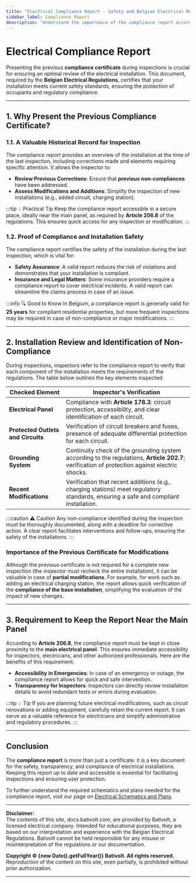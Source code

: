 ```yaml
---
title: "Electrical Compliance Report - Safety and Belgian Electrical Regulations"
sidebar_label: Compliance Report
description: "Understand the importance of the compliance report according to Belgian Electrical Regulations for the safety of electrical installations in Belgium. Learn why retaining and presenting the certificate is essential for inspections and electrical modifications."
---
```


# Electrical Compliance Report

Presenting the previous **compliance certificate** during inspections is crucial for ensuring an optimal review of the electrical installation. This document, required by the **Belgian Electrical Regulations**, certifies that your installation meets current safety standards, ensuring the protection of occupants and regulatory compliance.

---

## 1. Why Present the Previous Compliance Certificate?

### 1.1. A Valuable Historical Record for Inspection

The compliance report provides an overview of the installation at the time of the last inspection, including corrections made and elements requiring specific attention. It allows the inspector to:

- **Review Previous Corrections**: Ensure that **previous non-compliances** have been addressed.
- **Assess Modifications and Additions**: Simplify the inspection of new installations (e.g., added circuit, charging station).

:::tip 💡 Practical Tip
Keep the compliance report accessible in a secure place, ideally near the main panel, as required by **Article 206.8** of the regulations. This ensures quick access for any inspection or modification.
:::

### 1.2. Proof of Compliance and Installation Safety

The compliance report certifies the safety of the installation during the last inspection, which is vital for:

- **Safety Assurance**: A valid report reduces the risk of violations and demonstrates that your installation is compliant.
- **Insurance and Legal Matters**: Some insurance providers require a compliance report to cover electrical incidents. A valid report can streamline the claims process in case of an issue.

:::info 🔍 Good to Know
In Belgium, a compliance report is generally valid for **25 years** for compliant residential properties, but more frequent inspections may be required in case of non-compliance or major modifications.
:::

---

## 2. Installation Review and Identification of Non-Compliance

During inspections, inspectors refer to the compliance report to verify that each component of the installation meets the requirements of the regulations. The table below outlines the key elements inspected:

| **Checked Element**             | **Inspector's Verification**                                                                                                    |
|---------------------------------|-----------------------------------------------------------------------------------------------------------------------------------|
| **Electrical Panel**            | Compliance with **Article 178.3**: circuit protection, accessibility, and clear identification of each circuit.                  |
| **Protected Outlets and Circuits** | Verification of circuit breakers and fuses, presence of adequate differential protection for each circuit.                      |
| **Grounding System**            | Continuity check of the grounding system according to the regulations, **Article 202.7**; verification of protection against electric shocks. |
| **Recent Modifications**        | Verification that recent additions (e.g., charging stations) meet regulatory standards, ensuring a safe and compliant installation. |

:::caution ⚠️ Caution
Any non-compliance identified during the inspection must be thoroughly documented, along with a deadline for corrective action. A clear report facilitates interventions and follow-ups, ensuring the safety of the installations.
:::

### Importance of the Previous Certificate for Modifications

Although the previous certificate is not required for a complete new inspection (the inspector must recheck the entire installation), it can be valuable in case of **partial modifications**. For example, for work such as adding an electrical charging station, the report allows quick verification of the **compliance of the base installation**, simplifying the evaluation of the impact of new changes.

---

## 3. Requirement to Keep the Report Near the Main Panel

According to **Article 206.8**, the compliance report must be kept in close proximity to the **main electrical panel**. This ensures immediate accessibility for inspectors, electricians, and other authorized professionals. Here are the benefits of this requirement:

- **Accessibility in Emergencies**: In case of an emergency or outage, the compliance report allows for quick and safe intervention.
- **Transparency for Inspectors**: Inspectors can directly review installation details to avoid redundant tests or errors during evaluation.

:::tip 💡 Tip
If you are planning future electrical modifications, such as circuit renovations or adding equipment, carefully retain the current report. It can serve as a valuable reference for electricians and simplify administrative and regulatory procedures.
:::

---

## Conclusion

The **compliance report** is more than just a certificate: it is a key document for the safety, transparency, and compliance of electrical installations. Keeping this report up to date and accessible is essential for facilitating inspections and ensuring user protection.

To further understand the required schematics and plans needed for the compliance report, visit our page on [Electrical Schematics and Plans](https://docs.bativolt.com/en/docs/checklist/plans-schemas-electriques).

---

**Disclaimer:**  
The contents of this site, docs.bativolt.com, are provided by Bativolt, a licensed electrical company. Intended for educational purposes, they are based on our interpretation and experience with the Belgian Electrical Regulations. Bativolt cannot be held responsible for any misuse or misinterpretation of the regulations or our documentation.

**Copyright © {new Date().getFullYear()} Bativolt. All rights reserved.**  
Reproduction of the content on this site, even partially, is prohibited without prior authorization.

---

